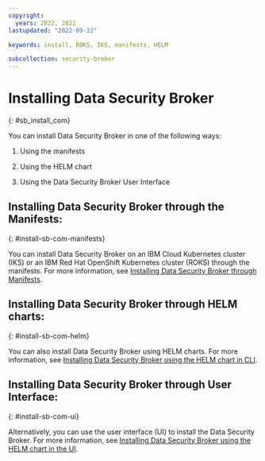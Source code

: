 ```yaml
---
copyright:
  years: 2022, 2022
lastupdated: "2022-09-22"

keywords: install, ROKS, IKS, manifests, HELM

subcollection: security-broker
---
```


# Installing Data Security Broker
{: #sb_install_com}

You can install Data Security Broker in one of the following ways:

1.  Using the manifests

2.  Using the HELM chart

3.  Using the Data Security Broker User Interface

## Installing Data Security Broker through the Manifests:
{: #install-sb-com-manifests}

You can install Data Security Broker on an IBM Cloud Kubernetes cluster (IKS) or an
IBM Red Hat OpenShift Kubernetes cluster (ROKS) through the manifests. For more information, see [Installing Data Security Broker through Manifests](/docs/security-broker?topic=sb_install_manifests).

## Installing Data Security Broker through HELM charts:
{: #install-sb-com-helm}

You can also install Data Security Broker using HELM charts. For more information, see [Installing Data Security Broker using the HELM chart in CLI](/docs/security-broker/install?topic=sb_install_helm).

## Installing Data Security Broker through User Interface:
{: #install-sb-com-ui}

Alternatively, you can use the user interface (UI) to install the Data Security Broker. For more information, see [Installing Data Security Broker using the HELM chart in the UI](/docs/security-broker/install?topic=sb_install_ui). 

